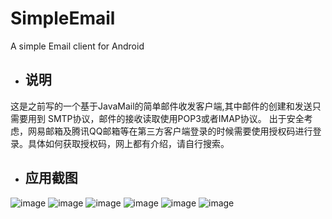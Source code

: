 # SimpleEmail
A simple Email client for Android
* ## 说明
这是之前写的一个基于JavaMail的简单邮件收发客户端,其中邮件的创建和发送只需要用到 SMTP协议，邮件的接收读取使用POP3或者IMAP协议。
出于安全考虑，网易邮箱及腾讯QQ邮箱等在第三方客户端登录的时候需要使用授权码进行登录。具体如何获取授权码，网上都有介绍，请自行搜索。
* ## 应用截图
![image]( https://github.com/WebberCao/SimpleEmail/raw/master/simpleemail/src/main/assets/image1.jpg )
![image]( https://github.com/WebberCao/SimpleEmail/raw/master/simpleemail/src/main/assets/image2.jpg )
![image]( https://github.com/WebberCao/SimpleEmail/raw/master/simpleemail/src/main/assets/image3.jpg )
![image]( https://github.com/WebberCao/SimpleEmail/raw/master/simpleemail/src/main/assets/image4.jpg )
![image]( https://github.com/WebberCao/SimpleEmail/raw/master/simpleemail/src/main/assets/image5.jpg )
![image]( https://github.com/WebberCao/SimpleEmail/raw/master/simpleemail/src/main/assets/image6.jpg )